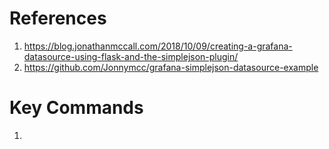# References

1. <https://blog.jonathanmccall.com/2018/10/09/creating-a-grafana-datasource-using-flask-and-the-simplejson-plugin/>
2. <https://github.com/Jonnymcc/grafana-simplejson-datasource-example>

# Key Commands

1.

